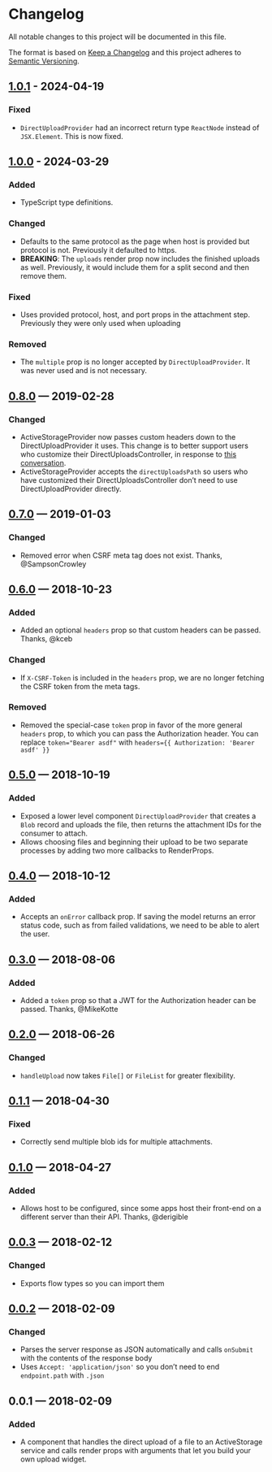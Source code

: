 # Changelog

All notable changes to this project will be documented in this file.

The format is based on [Keep a Changelog](http://keepachangelog.com/en/1.1.0/) and this project adheres to [Semantic Versioning](http://semver.org/spec/v2.0.0.html).

## [1.0.1] - 2024-04-19

### Fixed

- `DirectUploadProvider` had an incorrect return type `ReactNode` instead of `JSX.Element`. This is now fixed.

## [1.0.0] - 2024-03-29

### Added

- TypeScript type definitions.

### Changed

- Defaults to the same protocol as the page when host is provided but protocol is not. Previously it defaulted to https.
- **BREAKING**: The `uploads` render prop now includes the finished uploads as well. Previously, it would include them for a split second and then remove them.

### Fixed

- Uses provided protocol, host, and port props in the attachment step. Previously they were only used when uploading

### Removed

- The `multiple` prop is no longer accepted by `DirectUploadProvider`. It was never used and is not necessary.

## [0.8.0] — 2019-02-28

### Changed

- ActiveStorageProvider now passes custom headers down to the DirectUploadProvider it uses. This change is to better support users who customize their DirectUploadsController, in response to [this conversation](https://github.com/cbothner/react-activestorage-provider/issues/22).
- ActiveStorageProvider accepts the `directUploadsPath` so users who have customized their DirectUploadsController don’t need to use DirectUploadProvider directly.

## [0.7.0] — 2019-01-03

### Changed

- Removed error when CSRF meta tag does not exist. Thanks, @SampsonCrowley

## [0.6.0] — 2018-10-23

### Added

- Added an optional `headers` prop so that custom headers can be passed. Thanks, @kceb

### Changed

- If `X-CSRF-Token` is included in the `headers` prop, we are no longer fetching the CSRF token from the meta tags.

### Removed

- Removed the special-case `token` prop in favor of the more general `headers` prop, to which you can pass the Authorization header. You can replace `token="Bearer asdf"` with `headers={{ Authorization: 'Bearer asdf' }}`

## [0.5.0] — 2018-10-19

### Added

- Exposed a lower level component `DirectUploadProvider` that creates a `Blob` record and uploads the file, then returns the attachment IDs for the consumer to attach.
- Allows choosing files and beginning their upload to be two separate processes by adding two more callbacks to RenderProps.

## [0.4.0] — 2018-10-12

### Added

- Accepts an `onError` callback prop. If saving the model returns an error status code, such as from failed validations, we need to be able to alert the user.

## [0.3.0] — 2018-08-06

### Added

- Added a `token` prop so that a JWT for the Authorization header can be passed. Thanks, @MikeKotte

## [0.2.0] — 2018-06-26

### Changed

- `handleUpload` now takes `File[]` or `FileList` for greater flexibility.

## [0.1.1] — 2018-04-30

### Fixed

- Correctly send multiple blob ids for multiple attachments.

## [0.1.0] — 2018-04-27

### Added

- Allows host to be configured, since some apps host their front-end on a different server than their API. Thanks, @derigible

## [0.0.3] — 2018-02-12

### Changed

- Exports flow types so you can import them

## [0.0.2] — 2018-02-09

### Changed

- Parses the server response as JSON automatically and calls `onSubmit` with the contents of the response body
- Uses `Accept: 'application/json'` so you don’t need to end `endpoint.path` with `.json`

## 0.0.1 — 2018-02-09

### Added

- A component that handles the direct upload of a file to an ActiveStorage service and calls render props with arguments that let you build your own upload widget.

[unreleased]: https://github.com/dcflw/react-activestorage-provider/compare/v1.0.1...HEAD
[1.0.1]: https://github.com/dcflw/react-activestorage-provider/compare/v1.0.0...v1.0.1
[1.0.0]: https://github.com/dcflw/react-activestorage-provider/compare/v0.8.0...v1.0.0
[0.8.0]: https://github.com/dcflw/react-activestorage-provider/compare/v0.7.0...v0.8.0
[0.7.0]: https://github.com/dcflw/react-activestorage-provider/compare/v0.6.0...v0.7.0
[0.6.0]: https://github.com/dcflw/react-activestorage-provider/compare/v0.5.0...v0.6.0
[0.5.0]: https://github.com/dcflw/react-activestorage-provider/compare/v0.4.0...v0.5.0
[0.4.0]: https://github.com/dcflw/react-activestorage-provider/compare/v0.3.0...v0.4.0
[0.3.0]: https://github.com/dcflw/react-activestorage-provider/compare/v0.2.0...v0.3.0
[0.2.0]: https://github.com/dcflw/react-activestorage-provider/compare/v0.1.1...v0.2.0
[0.1.1]: https://github.com/dcflw/react-activestorage-provider/compare/v0.1.0...v0.1.1
[0.1.0]: https://github.com/dcflw/react-activestorage-provider/compare/v0.0.3...v0.1.0
[0.0.3]: https://github.com/dcflw/react-activestorage-provider/compare/v0.0.2...v0.0.3
[0.0.2]: https://github.com/dcflw/react-activestorage-provider/compare/v0.0.1...v0.0.2
